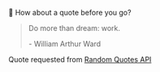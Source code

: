 📣 How about a quote before you go?

> Do more than dream: work.
>
> <p>- William Arthur Ward</p>

Quote requested from [Random Quotes API](https://github.com/lukePeavey/quotable)
